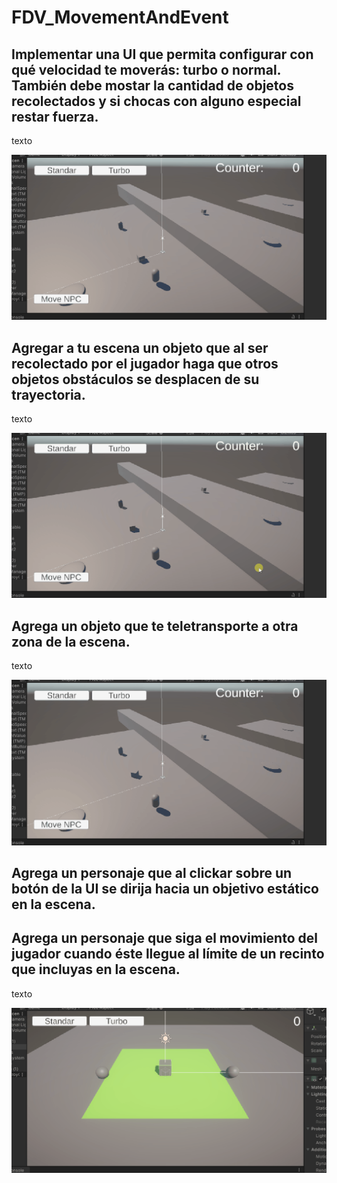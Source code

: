 # FDV_MovementAndEvent

## Implementar una UI que permita configurar con qué velocidad te moverás: turbo o normal. También debe mostar la cantidad de objetos recolectados y si chocas con alguno especial restar fuerza.
texto

![GifResultante](gifs/P1.gif)
## Agregar a tu escena un objeto que al ser recolectado por el jugador haga que otros objetos obstáculos se desplacen de su trayectoria.
texto

![GifResultante](gifs/P2.gif)
## Agrega un objeto que te teletransporte a otra zona de la escena.
texto

![GifResultante](gifs/P3.gif)
## Agrega un personaje que al clickar sobre un botón de la UI se dirija hacia un objetivo estático en la escena.

## Agrega un personaje que siga el movimiento del jugador cuando éste llegue al límite de un recinto que incluyas en la escena.
texto

![GifResultante](gifs/P5.gif)
